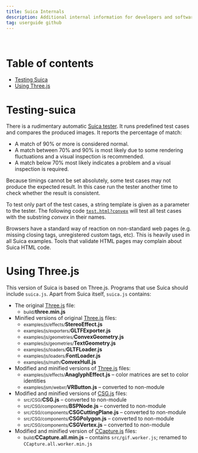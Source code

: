 ```yaml
---
title: Suica Internals
description: Additional internal information for developers and software masochists
tag: userguide github
---
```


&nbsp;

# Table of contents

- [Testing Suica](#testing-suica)
- [Using Three.js](#using-threejs)


# Testing-suica

There is a rudimentary automatic [Suica tester](../test/test.html). It runs predefined test cases and compares the produced images. It reports the percentage of match:

- A match of 90% or more is considered normal.
- A match between 70% and 90% is most likely due to some rendering fluctuations
and a visual inspection is recommended.
- A match below 70% most likely indicates a problem and a visual inspection is
required.

Because timings cannot be set absolutely, some test cases may not produce the expected result. In this case run the tester another time to check whether the result is consistent.

To test only part of the test cases, a string template is given as a parameter to the tester. The following code [`test.html?convex`](../test/test.html?convex) will test all test cases with the substring *convex* in their names.

Browsers have a standard way of reaction on non-standard web pages (e.g. missing closing tags, unregistered custom tags, etc). This is heavily used in all Suica
examples. Tools that validate HTML pages may complain about Suica HTML code.


# Using Three.js

This version of Suica is based on Three.js. Programs that use Suica should include `suica.js`. Apart from Suica itself, `suica.js` contains:

- The original [Three.js](https://github.com/mrdoob/three.js/) file:
	- <small>build/</small><b>three.min.js</b>
- Minified versions of original [Three.js](https://github.com/mrdoob/three.js/) files:
	- <small>examples/js/effects/</small><b>StereoEffect.js</b>
	- <small>examples/js/exporters/</small><b>GLTFExporter.js</b>
	- <small>examples/js/geometries/</small><b>ConvexGeometry.js</b>
	- <small>examples/js/geometries/</small><b>TextGeometry.js</b>
	- <small>examples/js/loaders/</small><b>GLTFLoader.js</b>
	- <small>examples/js/loaders/</small><b>FontLoader.js</b>
	- <small>examples/js/math/</small><b>ConvexHull.js</b>
- Modified and minified versions of [Three.js](https://github.com/mrdoob/three.js/) files:
	- <small>examples/js/effects/</small><b>AnaglyphEffect.js</b> &ndash; color matrices are set to color identities
	- <small>examples/jsm/webxr/</small><b>VRButton.js</b> &ndash; converted to non-module
- Modified and minified versions of [CSG.js](https://github.com/looeee/threejs-csg) files:
	- <small>src/CSG/</small><b>CSG.js</b> &ndash; converted to non-module
	- <small>src/CSG/components/</small><b>BSPNode.js</b> &ndash; converted to non-module
	- <small>src/CSG/components/</small><b>CSGCuttingPlane.js</b> &ndash; converted to non-module
	- <small>src/CSG/components/</small><b>CSGPolygon.js</b> &ndash; converted to non-module
	- <small>src/CSG/components/</small><b>CSGVertex.js</b> &ndash; converted to non-module
- Modified and minified version of [CCapture.js](https://github.com/spite/ccapture.js) files:
	- <small>build/</small><b>CCapture.all.min.js</b> &ndash; contains `src/gif.worker.js`; renamed to `CCapture.all.worker.min.js`
